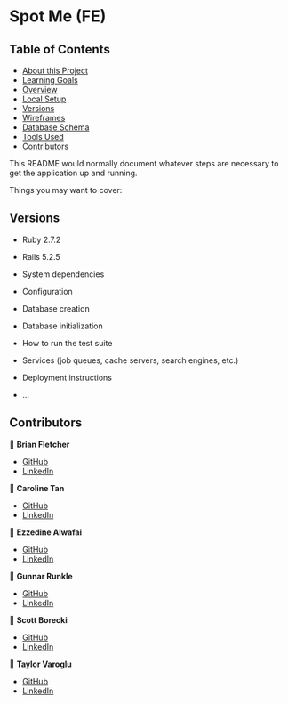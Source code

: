 # Spot Me (FE)

## Table of Contents

- [About this Project](#about-this-project)
- [Learning Goals](#learning-goals)
- [Overview](#overview)
- [Local Setup](#local-setup)
- [Versions](#versions)
- [Wireframes](#wireframes)
- [Database Schema](#database-schema)
- [Tools Used](#tools-used)
- [Contributors](#contributors)

This README would normally document whatever steps are necessary to get the
application up and running.

Things you may want to cover:

## Versions

- Ruby 2.7.2

- Rails 5.2.5

* System dependencies

* Configuration

* Database creation

* Database initialization

* How to run the test suite

* Services (job queues, cache servers, search engines, etc.)

* Deployment instructions

* ...

## Contributors

👤  **Brian Fletcher**
- [GitHub](https://github.com/bfl3tch)
- [LinkedIn](https://www.linkedin.com/in/bfl3tch/)

👤  **Caroline Tan**
- [GitHub](https://github.com/carolinectan)
- [LinkedIn](https://www.linkedin.com/in/carolinectan/)

👤  **Ezzedine Alwafai**
- [GitHub](https://github.com/ealwafai)
- [LinkedIn](https://www.linkedin.com/in/ezzedine-alwafai/)

👤  **Gunnar Runkle**
- [GitHub](https://github.com/gunnarrunner)
- [LinkedIn](https://www.linkedin.com/in/gunnar-runkle/)

👤  **Scott Borecki**
- [GitHub](https://github.com/Scott-Borecki)
- [LinkedIn](https://www.linkedin.com/in/scott-borecki/)

👤  **Taylor Varoglu**
- [GitHub](https://github.com/tvaroglu)
- [LinkedIn](https://www.linkedin.com/in/taylorvaroglu/)
